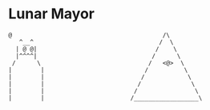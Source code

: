 Lunar Mayor
=========





    @                                          /\
       ^__^                                   /  \
      | @ @|                                 /    \
      |^^^^|                                /      \
     /      \                              /   <@>  \
    |        |                            /          \
    |        |                           /            \
    |        |                          /              \
    |        |                         /                \
    |        |                        /__________________\